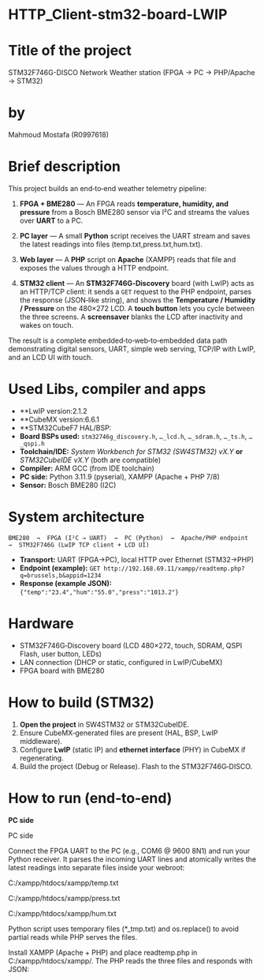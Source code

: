 # HTTP_Client-stm32-board-LWIP
# Title of the project

STM32F746G-DISCO Network Weather station (FPGA → PC → PHP/Apache → STM32)

# by

Mahmoud Mostafa (R0997618)

# Brief description

This project builds an end‑to‑end weather telemetry pipeline:

1. **FPGA + BME280** — An FPGA reads **temperature, humidity, and pressure** from a Bosch BME280 sensor via I²C and streams the values over **UART** to a PC.

2. **PC layer** — A small **Python** script receives the UART stream and saves the latest readings into files (temp.txt,press.txt,hum.txt).

3. **Web layer** — A **PHP** script on **Apache** (XAMPP) reads that file and exposes the values through a HTTP endpoint.

4. **STM32 client** — An **STM32F746G‑Discovery** board (with LwIP) acts as an HTTP/TCP client: it sends a `GET` request to the PHP endpoint, parses the response (JSON‑like string), and shows the **Temperature / Humidity / Pressure** on the 480×272 LCD. A **touch button** lets you cycle between the three screens. A **screensaver** blanks the LCD after inactivity and wakes on touch.

The result is a complete embedded‑to‑web‑to‑embedded data path demonstrating digital sensors, UART, simple web serving, TCP/IP with LwIP, and an LCD UI with touch.

# Used Libs, compiler and apps

* **LwIP version:2.1.2
* **CubeMX version:6.6.1
* **STM32CubeF7 HAL/BSP:
* **Board BSPs used:** `stm32746g_discovery.h`, `…_lcd.h`, `…_sdram.h`, `…_ts.h`, `…_qspi.h`
* **Toolchain/IDE:** *System Workbench for STM32 (SW4STM32) vX.Y* **or** *STM32CubeIDE vX.Y* (both are compatible)
* **Compiler:** ARM GCC (from IDE toolchain)
* **PC side:** Python 3.11.9 (pyserial), XAMPP (Apache + PHP 7/8)
* **Sensor:** Bosch BME280 (I2C)

# System architecture

```
BME280  →  FPGA (I²C → UART)  →  PC (Python)  →  Apache/PHP endpoint  →  STM32F746G (LwIP TCP client + LCD UI)
```

* **Transport:** UART (FPGA→PC), local HTTP over Ethernet (STM32→PHP)
* **Endpoint (example):** `GET http://192.168.69.11/xampp/readtemp.php?q=brussels,b&appid=1234`
* **Response (example JSON):** `{"temp":"23.4","hum":"55.0","press":"1013.2"}`

# Hardware

* STM32F746G‑Discovery board (LCD 480×272, touch, SDRAM, QSPI Flash, user button, LEDs)
* LAN connection (DHCP or static, configured in LwIP/CubeMX)
* FPGA board with BME280

# How to build (STM32)

1. **Open the project** in SW4STM32 or STM32CubeIDE.
2. Ensure CubeMX‑generated files are present (HAL, BSP, LwIP middleware).
3. Configure **LwIP** (static IP) and **ethernet interface** (PHY) in CubeMX if regenerating.
4. Build the project (Debug or Release). Flash to the STM32F746G‑DISCO.

# How to run (end‑to‑end)

**PC side**

PC side

Connect the FPGA UART to the PC (e.g., COM6 @ 9600 8N1) and run your Python receiver. It parses the incoming UART lines and atomically writes the latest readings into separate files inside your webroot:

C:/xampp/htdocs/xampp/temp.txt

C:/xampp/htdocs/xampp/press.txt

C:/xampp/htdocs/xampp/hum.txt



Python script uses temporary files (*_tmp.txt) and os.replace() to avoid partial reads while PHP serves the files.

Install XAMPP (Apache + PHP) and place readtemp.php in C:/xampp/htdocs/xampp/. The PHP reads the three files and responds with JSON:
<?php
if (isset($_GET["q"]) && isset($_GET["appid"])) {
    $fp = fopen("log.txt", "a");
    fprintf($fp, "%s: Asked for the weather in %s with appkey: %s

**STM32 side**

1. Connect the board to the same LAN as the PC/Apache machine.
2. In `main.c`, set **server IP** and endpoint path:

   * `IP4_ADDR(&server_ip, 192,168,69,11);`
   * `"GET /xampp/readtemp.php?q=brussels,b&appid="` (adjust path/query as needed)
3. Reset the board. Once **netif** is up, the app periodically performs a GET request, parses `temp/hum/press`, and updates the LCD. Touch the **NEXT** icon to cycle screens.


* **Networking:**

  * `MX_LWIP_Init()` initializes LwIP. The code checks `netif_is_up(&gnetif)` before connecting.
  * `tcp_client_connect()` creates a `tcp_pcb`, connects to `server_ip:80`, and registers callbacks.
* **HTTP GET (raw TCP):**

  * On `connected_callback()`, the client writes a minimal HTTP/1.0 GET header in three `tcp_write()` calls, then sets `tcp_recv()`.
* **Parsing:**

  * `recv_callback()` copies the payload to `rx_buffer` and searches for `"temp"`, `"hum"`, `"press"`. The extracted strings are copied into `latest_temp`, `latest_hum`, `latest_press` and flagged as ready.
* **LCD & Touch UI:**

  * Foreground and background layers are initialized; icons are drawn; `draw_screen()` shows the selected metric.
  * Touch toggles **Temperature → Humidity → Pressure** via a **NEXT** icon.
* **Screensaver:**

  * `checkScreensaver()` turns LCD off after `SCREENSAVER_DELAY` without touch; wakes on touch.

# Configuration knobs

* `SCREENSAVER_DELAY` — inactivity timeout (ms)
* HTTP endpoint path and **server IP** (in `connected_callback()` and `tcp_client_connect()`)
* Touch icon position/size (from `next.h` defines; adjust as needed)

# Optional: Extras :
index.php act like a clint to show live values on good User interface website.


---
